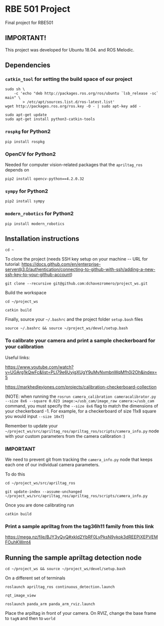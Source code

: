 # RBE 501 Project
Final project for RBE501

## IMPORTANT!
This project was developed for Ubuntu 18.04. and ROS Melodic.

## Dependencies
### `catkin_tool` for setting the build space of our project
```
sudo sh \
    -c 'echo "deb http://packages.ros.org/ros/ubuntu `lsb_release -sc` main" \
        > /etc/apt/sources.list.d/ros-latest.list'
wget http://packages.ros.org/ros.key -O - | sudo apt-key add -
```
```
sudo apt-get update
sudo apt-get install python3-catkin-tools
```

### `rospkg` for Python2
```
pip install rospkg
```

### OpenCV for Python2
Needed for computer vision-related packages that the `apriltag_ros` depends on
```
pip2 install opencv-python==4.2.0.32
```

### `sympy` for Python2
```
pip2 install sympy
```

### `modern_robotics` for Python2
```
pip install modern_robotics
```

## Installation instructions
```
cd ~
```
To clone the project (needs SSH key setup on your machine -- URL for tutorial: https://docs.github.com/en/enterprise-server@3.0/authentication/connecting-to-github-with-ssh/adding-a-new-ssh-key-to-your-github-account)
```
git clone --recursive git@github.com:dchavezromero/project_ws.git
```
Build the workspace
```
cd ~/project_ws
```
```
catkin build
```
Finally, source your `~/.bashrc` and the project folder `setup.bash` files
```
source ~/.bashrc && source ~/project_ws/devel/setup.bash
```


### To calibrate your camera and print a sample checkerboard for your calibration
Useful links:

https://www.youtube.com/watch?v=UGArg1kQwFc&list=PLI79e6UyigXUgY9uMvNvmbnWqMfh0j2Oh&index=5

https://markhedleyjones.com/projects/calibration-checkerboard-collection

(NOTE: when running the `rosrun camera_calibration cameracalibrator.py --size 8x6 --square 0.023 image:=/usb_cam/image_raw camera:=/usb_cam` command, you must specify the `--size 8x6` flag to match the dimensions of your checkerboard -1.
For example, for a checkerboard of size 11x8 square you would input `--size 10x7`)

Remember to update your `~/project_ws/src/apriltag_ros/apriltag_ros/scripts/camera_info.py` node with your custom parameters from the camera calibration :)

### IMPORTANT

We need to prevent git from tracking the `camera_info.py` node that keeps each one of our individual camera parameters.

To do this

```
cd ~/project_ws/src/apriltag_ros
```
```
git update-index --assume-unchanged ~/project_ws/src/apriltag_ros/apriltag_ros/scripts/camera_info.py
```
Once you are done calibrating run
```
catkin build
```

### Print a sample apriltag from the tag36h11 family from this link

https://mega.nz/file/BJY3yQyQ#xkId2YbRF0LyPksN9ykok3dREEPiXEPVEMFOuhKWmt4

## Running the sample apriltag detection node
```
cd ~/project_ws && source ~/project_ws/devel/setup.bash
```
On a different set of terminals
```
roslaunch apriltag_ros continuous_detection.launch
```
```
rqt_image_view
```
```
roslaunch panda_arm panda_arm_rviz.launch
```
Place the arpiltag in front of your camera.
On RVIZ, change the base frame to `tagN` and then to `world` 
